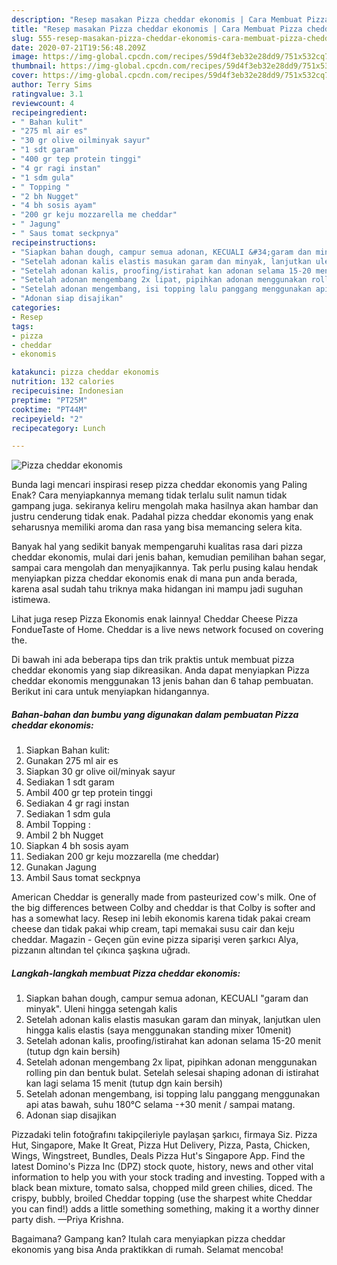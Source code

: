 ```yaml
---
description: "Resep masakan Pizza cheddar ekonomis | Cara Membuat Pizza cheddar ekonomis Yang Enak Dan Mudah"
title: "Resep masakan Pizza cheddar ekonomis | Cara Membuat Pizza cheddar ekonomis Yang Enak Dan Mudah"
slug: 555-resep-masakan-pizza-cheddar-ekonomis-cara-membuat-pizza-cheddar-ekonomis-yang-enak-dan-mudah
date: 2020-07-21T19:56:48.209Z
image: https://img-global.cpcdn.com/recipes/59d4f3eb32e28dd9/751x532cq70/pizza-cheddar-ekonomis-foto-resep-utama.jpg
thumbnail: https://img-global.cpcdn.com/recipes/59d4f3eb32e28dd9/751x532cq70/pizza-cheddar-ekonomis-foto-resep-utama.jpg
cover: https://img-global.cpcdn.com/recipes/59d4f3eb32e28dd9/751x532cq70/pizza-cheddar-ekonomis-foto-resep-utama.jpg
author: Terry Sims
ratingvalue: 3.1
reviewcount: 4
recipeingredient:
- " Bahan kulit"
- "275 ml air es"
- "30 gr olive oilminyak sayur"
- "1 sdt garam"
- "400 gr tep protein tinggi"
- "4 gr ragi instan"
- "1 sdm gula"
- " Topping "
- "2 bh Nugget"
- "4 bh sosis ayam"
- "200 gr keju mozzarella me cheddar"
- " Jagung"
- " Saus tomat seckpnya"
recipeinstructions:
- "Siapkan bahan dough, campur semua adonan, KECUALI &#34;garam dan minyak&#34;. Uleni hingga setengah kalis"
- "Setelah adonan kalis elastis masukan garam dan minyak, lanjutkan ulen hingga kalis elastis (saya menggunakan standing mixer 10menit)"
- "Setelah adonan kalis, proofing/istirahat kan adonan selama 15-20 menit (tutup dgn kain bersih)"
- "Setelah adonan mengembang 2x lipat, pipihkan adonan menggunakan rolling pin dan bentuk bulat. Setelah selesai shaping adonan di istirahat kan lagi selama 15 menit (tutup dgn kain bersih)"
- "Setelah adonan mengembang, isi topping lalu panggang menggunakan api atas bawah, suhu 180°C selama -+30 menit / sampai matang."
- "Adonan siap disajikan"
categories:
- Resep
tags:
- pizza
- cheddar
- ekonomis

katakunci: pizza cheddar ekonomis 
nutrition: 132 calories
recipecuisine: Indonesian
preptime: "PT25M"
cooktime: "PT44M"
recipeyield: "2"
recipecategory: Lunch

---
```



![Pizza cheddar ekonomis](https://img-global.cpcdn.com/recipes/59d4f3eb32e28dd9/751x532cq70/pizza-cheddar-ekonomis-foto-resep-utama.jpg)

Bunda lagi mencari inspirasi resep pizza cheddar ekonomis yang Paling Enak? Cara menyiapkannya memang tidak terlalu sulit namun tidak gampang juga. sekiranya keliru mengolah maka hasilnya akan hambar dan justru cenderung tidak enak. Padahal pizza cheddar ekonomis yang enak seharusnya memiliki aroma dan rasa yang bisa memancing selera kita.

Banyak hal yang sedikit banyak mempengaruhi kualitas rasa dari pizza cheddar ekonomis, mulai dari jenis bahan, kemudian pemilihan bahan segar, sampai cara mengolah dan menyajikannya. Tak perlu pusing kalau hendak menyiapkan pizza cheddar ekonomis enak di mana pun anda berada, karena asal sudah tahu triknya maka hidangan ini mampu jadi suguhan istimewa.

Lihat juga resep Pizza Ekonomis enak lainnya! Cheddar Cheese Pizza FondueTaste of Home. Cheddar is a live news network focused on covering the.


Di bawah ini ada beberapa tips dan trik praktis untuk membuat pizza cheddar ekonomis yang siap dikreasikan. Anda dapat menyiapkan Pizza cheddar ekonomis menggunakan 13 jenis bahan dan 6 tahap pembuatan. Berikut ini cara untuk menyiapkan hidangannya.

<!--inarticleads1-->

##### Bahan-bahan dan bumbu yang digunakan dalam pembuatan Pizza cheddar ekonomis:

1. Siapkan  Bahan kulit:
1. Gunakan 275 ml air es
1. Siapkan 30 gr olive oil/minyak sayur
1. Sediakan 1 sdt garam
1. Ambil 400 gr tep protein tinggi
1. Sediakan 4 gr ragi instan
1. Sediakan 1 sdm gula
1. Ambil  Topping :
1. Ambil 2 bh Nugget
1. Siapkan 4 bh sosis ayam
1. Sediakan 200 gr keju mozzarella (me cheddar)
1. Gunakan  Jagung
1. Ambil  Saus tomat seckpnya


American Cheddar is generally made from pasteurized cow&#39;s milk. One of the big differences between Colby and cheddar is that Colby is softer and has a somewhat lacy. Resep ini lebih ekonomis karena tidak pakai cream cheese dan tidak pakai whip cream, tapi memakai susu cair dan keju cheddar. Magazin - Geçen gün evine pizza siparişi veren şarkıcı Alya, pizzanın altından tel çıkınca şaşkına uğradı. 

<!--inarticleads2-->

##### Langkah-langkah membuat Pizza cheddar ekonomis:

1. Siapkan bahan dough, campur semua adonan, KECUALI &#34;garam dan minyak&#34;. Uleni hingga setengah kalis
1. Setelah adonan kalis elastis masukan garam dan minyak, lanjutkan ulen hingga kalis elastis (saya menggunakan standing mixer 10menit)
1. Setelah adonan kalis, proofing/istirahat kan adonan selama 15-20 menit (tutup dgn kain bersih)
1. Setelah adonan mengembang 2x lipat, pipihkan adonan menggunakan rolling pin dan bentuk bulat. Setelah selesai shaping adonan di istirahat kan lagi selama 15 menit (tutup dgn kain bersih)
1. Setelah adonan mengembang, isi topping lalu panggang menggunakan api atas bawah, suhu 180°C selama -+30 menit / sampai matang.
1. Adonan siap disajikan


Pizzadaki telin fotoğrafını takipçileriyle paylaşan şarkıcı, firmaya Siz. Pizza Hut, Singapore, Make It Great, Pizza Hut Delivery, Pizza, Pasta, Chicken, Wings, Wingstreet, Bundles, Deals Pizza Hut&#39;s Singapore App. Find the latest Domino&#39;s Pizza Inc (DPZ) stock quote, history, news and other vital information to help you with your stock trading and investing. Topped with a black bean mixture, tomato salsa, chopped mild green chilies, diced. The crispy, bubbly, broiled Cheddar topping (use the sharpest white Cheddar you can find!) adds a little something something, making it a worthy dinner party dish. —Priya Krishna. 

Bagaimana? Gampang kan? Itulah cara menyiapkan pizza cheddar ekonomis yang bisa Anda praktikkan di rumah. Selamat mencoba!
